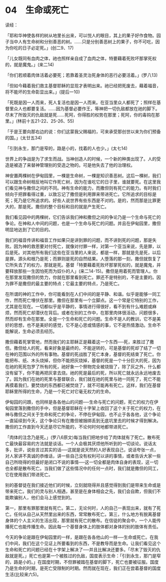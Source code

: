 # 04　生命或死亡


读经：

「耶和华神使各样的树从地里长出来，可以悦人的眼目，其上的果子好作食物。园子当中人有生命树和分别善恶的树。……只是分别善恶树上的果子，你不可吃，因为你吃的日子必定死。」(创二9、17)

「儿女既同有血肉之体，祂也照样亲自成了血肉之体，特要藉着死败坏那掌死权的，就是魔鬼。」(来二14)

「你们若顺着肉体活着必要死；若靠着圣灵治死身体的恶行必要活着。」(罗八13)

「但如今藉着我们救主基督耶稣的显现才表明出来。祂已经把死废去，藉着福音，将不能坏的生命彰显出来。」(提后一10)

「死既是因一人而来，死人复活也是因一人而来。在亚当里众人都死了；照样在基督里众人也都要复活。……因为基督必要作王，等神把一切仇敌都放在祂的脚下。尽末了所毁灭的仇敌就是死……死阿，你得胜的权势在那里；死阿，你的毒钩在那里。」(林前十五21-22、25-26、55)

「于是王要向那右边的说：你们这蒙我父赐福的，可来承受那创世以来为你们预备的国。」(太廿五34)

「引到永生，那门是窄的，路是小的，找着的人也少。」(太七14)

世界上的争战是为了求生而战。当神创造人的时候，一个新的种类出现了。人的受造是被造了来替神管理别的受造之物的。可是他失去了他的治理权。

神安置两棵树在伊甸园里，一棵是生命树，一棵是知识善恶树。这后一棵树，我们可以跟生命树相反地叫它作死亡树，因为在谁吃它的日子里，谁就要死。在这里我们看见神与撒但之间的不同。神有生命的能力，而撒但则有死亡的能力。有时我们倾向于把罪看得过重，以致忘记了撒但是利用罪来带进死亡。它所追求的目标是死；死乃是它所追求的。好些人说世界有些东西是不对的。是的，然而那是比罪更大的，那是死。撒但的整个目标和目的就是产生死亡。

我们看见园中的两棵树，它们告诉我们神和撒但之间的争论乃是一个生命与死亡的争论。在神和人中间的问题，也是一个生命与死亡的问题。并且在伊甸园里，撒但明显地达到了它的目的。

我们的福音传讲和福音工作如果只是讲到罪的问题，而不讲到死的问题，那是失败。因为神的救恩要对付死亡，就像对付罪一样，对第一个亚当来说，先是罪，以后是死。对其他所有我们这些在亚当里的人来说，都是一样，那就是先是死，以后是罪。源头和根乃是死；而罪则是死的自然结果。人堕落的那一刻，撒但就恢复了它所失去了的权力，那就是死。基督「特要藉着死败坏那掌死权的，就是魔鬼，并要释放那些一生因怕死而为奴仆的人」(来二14-15)。撒但是用着死而管理人。你在那里发现撒但的势力，你就在那里看到死亡。罪还不是特别的，不是主要的。因为罪不是撒但的最主要的特点；它最主要的特点，乃是死亡。

在所谓的神的工作中，你可能看到在人们中间的是平静、和谐。似乎是能够一同工作，然而死亡埋伏在那里。撒但在那里有一个立脚点。这一个常是它特别的工作，尤其是在现在。一切都似乎是平静的，事情进行得很好，看不到有什么难题或麻烦，然而死亡却潜伏在背后。或者在别的工作中，在那里肉体很活动，问题很多，然而却有生命在那里。全是一个生命和死亡的问题。生命不是人的教训，它不是美好的思想，也不是美好的感觉，它不是心思或情感的事，它不是热情激动。生命不能解说，生命必须去经历。

撒但藉着死掌管地，然而我们的主耶稣正是藉着这一个东西──死，来胜过了撒但。撒但给人的死，看来好象是最终的，不能逆转的，可是基督的死却了结了一切在神的范围以外的所有事物。基督的死战胜了死亡本身，基督的死结束了死亡。你能把布、纸、木头烧掉，但你不能把灰烧掉，基督的死是一个十分巨大的死，因为在祂的死死包罗了所有的死，祂好象一个祭物完全被烧毁了，除了灰之外，什么都没有留下，你不能再把灰拿去烧。祂的死是最后的死，所以死亡就永远永远地废去了。因为我们在祂的死里与基督联合，我们就在祂的死里与祂一同死了，死亡不能再摸着我们，要焚烧的东西都已被焚烧了，就不可能再有死亡。这样，我们在基督耶稣里所得的生命，乃是一个死亡对它毫无权力的生命。

伊甸园的问顁，也同样是各各他山的问题──生命与死亡的问题，死亡的权力在伊甸园里落到撒但的手中，但是基督耶稣在十字架上收回了这个关于死亡的权力，在神与撒但之间关于生命和死亡的争论，不停在伊甸园，也不止于各各他，这个争论一直延续到今天，这个争论只有在撒但被捆绑丢到无底坑里去的时候才得到解决。撒但的工作直到今天还是尽它所能的，不论何时何地都带进死亡。

「肉体的注念乃是死。」(罗八6原文)每当我们把地步给了肉体就有了死亡。散布死亡最快最容易的方法就是谈话。一个人会极其厌烦他所听到的一切谈论。说话太多，批评，说些言过其实的话──这就是说天然的人好表现自己，说话夸张一点，对人家讲不真诚的恭维话，讲一些自己没有权利可以讲的事情，或者告诉大家一些自己所晓得的但最好是闭口不说的事情──这一切全都是肉体自身的表现，这一切也全都是散布死亡。当我们做了这些情况中的任何一点时，我们就是撒但的同工，它在使用我们带进死亡。

别的基督徒在我们接近他们的时候，立刻就晓得并且感觉得到我们是带来生命或是带来死亡。我们的灵与别人相遇，甚至是在身体相会之先，我们会自欺，但我们不能欺骗别人，他们会马上感觉到的。

第一，那里有罪那里就有死亡。第二，无论何时，人的自己一表现出来，就有了死亡。任何从自己从天然里出来的东西，常常散布死亡。第三，什么地方有脱离基督身体的个人主义的生活出现，那里就有死亡的散布。在信徒的聚会中，一个人能传播死亡也能传播生命。因此每一个基督身体上的肢体都对身体的别的肢体有责任。

今天的争论是跟在伊甸园里的一样，是跟在各各他山的一样──生命或死亡。在我们中间，我们在这个见证上所要看到的东西，不是教导而是生命。让我们看见这个生命和死亡的问题已经在十字架上解决了──并且比解决还要多。「尽末了毁灭的仇敌就是死。」死亡也是第一个被胜过的仇敌，国度表示生命：「引到永生，那门是窄的，路是小的。」在国度时期，不但罪被踏在基督的脚下，死亡也要被征服。国度乃是生命的时期，是死亡受限制的时期。然而就在现在，我们正在尝着基督的国度生活(比较来六5)。


